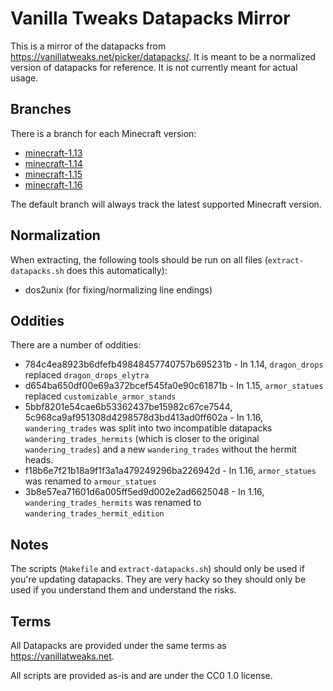 # Vanilla Tweaks Datapacks Mirror

This is a mirror of the datapacks from
https://vanillatweaks.net/picker/datapacks/. It is meant to be a normalized
version of datapacks for reference. It is not currently meant for actual usage.

## Branches

There is a branch for each Minecraft version:

- [minecraft-1.13](https://github.com/belak/vanilla-tweaks-datapacks/tree/minecraft-1.13)
- [minecraft-1.14](https://github.com/belak/vanilla-tweaks-datapacks/tree/minecraft-1.14)
- [minecraft-1.15](https://github.com/belak/vanilla-tweaks-datapacks/tree/minecraft-1.15)
- [minecraft-1.16](https://github.com/belak/vanilla-tweaks-datapacks/tree/minecraft-1.16)

The default branch will always track the latest supported Minecraft version.

## Normalization

When extracting, the following tools should be run on all files
(`extract-datapacks.sh` does this automatically):

- dos2unix (for fixing/normalizing line endings)

## Oddities

There are a number of oddities:

- 784c4ea8923b6dfefb49848457740757b695231b - In 1.14, `dragon_drops` replaced
  `dragon_drops_elytra`
- d654ba650df00e69a372bcef545fa0e90c61871b - In 1.15, `armor_statues` replaced
  `customizable_armor_stands`
- 5bbf8201e54cae6b53362437be15982c67ce7544,
  5c968ca9af951308d4298578d3bd413ad0ff602a - In 1.16, `wandering_trades` was
  split into two incompatible datapacks `wandering_trades_hermits` (which is
  closer to the original `wandering_trades`) and a new `wandering_trades`
  without the hermit heads.
- f18b6e7f21b18a9f1f3a1a479249296ba226942d - In 1.16, `armor_statues` was
  renamed to `armour_statues`
- 3b8e57ea71601d6a005ff5ed9d002e2ad6625048 - In 1.16,
  `wandering_trades_hermits` was renamed to `wandering_trades_hermit_edition`

## Notes

The scripts (`Makefile` and `extract-datapacks.sh`) should only be used if you're
updating datapacks. They are very hacky so they should only be used if you
understand them and understand the risks.

## Terms

All Datapacks are provided under the same terms as https://vanillatweaks.net.

All scripts are provided as-is and are under the CC0 1.0 license.
